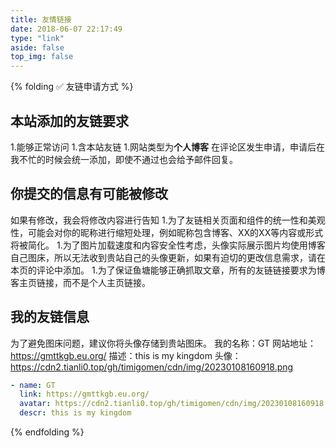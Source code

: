 ```yaml
---
title: 友情链接
date: 2018-06-07 22:17:49
type: "link"
aside: false
top_img: false
---
```


{% folding ✅ 友链申请方式 %}

## 本站添加的友链要求
1.能够正常访问
1.含本站友链
1.网站类型为<strong>个人博客</strong>
在评论区发生申请，申请后在我不忙的时候会统一添加，即使不通过也会给予邮件回复。

## 你提交的信息有可能被修改
如果有修改，我会将修改内容进行告知
1.为了友链相关页面和组件的统一性和美观性，可能会对你的昵称进行缩短处理，例如昵称包含博客、XX的XX等内容或形式将被简化。
1.为了图片加载速度和内容安全性考虑，头像实际展示图片均使用博客自己图床，所以无法收到贵站自己的头像更新，如果有迫切的更改信息需求，请在本页的评论中添加。
1.为了保证鱼塘能够正确抓取文章，所有的友链链接要求为博客主页链接，而不是个人主页链接。

## 我的友链信息
为了避免图床问题，建议你将头像存储到贵站图床。
我的名称：GT
网站地址：https://gmttkgb.eu.org/
描述：this is my kingdom
头像：https://cdn2.tianli0.top/gh/timigomen/cdn/img/20230108160918.png
```yml
- name: GT
  link: https://gmttkgb.eu.org/
  avatar: https://cdn2.tianli0.top/gh/timigomen/cdn/img/20230108160918.png
  descr: this is my kingdom
```

{% endfolding %}
